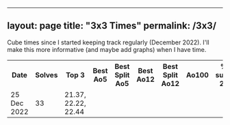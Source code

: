 ----------------------
layout: page
title: "3x3 Times"
permalink: /3x3/
-----------------------
Cube times since I started keeping track regularly (December 2022). I'll make this more informative (and maybe add graphs) when I have time.
<table>
<tr><th>Date</th><th>Solves</th><th>Top 3</th><th>Best Ao5</th><th>Best Split Ao5</th><th>Best Ao12</th><th>Best Split Ao12</th><th>Ao100</th><th>% sub-20</th></th>
<tr><td>25 Dec 2022</td><td>33</td><td>21.37, 22.22, 22.44</tr>
<tr>
